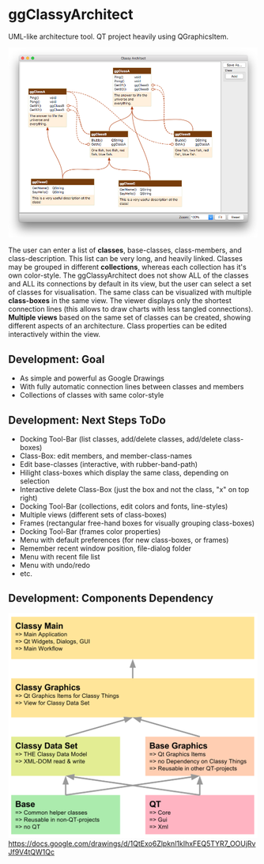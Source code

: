 # ggClassyArchitect

UML-like architecture tool. QT project heavily using QGraphicsItem.

![](Classy%20Architect%20Screen%20Shot.png)

The user can enter a list of **classes**, base-classes, class-members, and class-description. This list can be very long, and heavily linked. Classes may be grouped in different **collections**, whereas each collection has it's own color-style. The ggClassyArchitect does not show ALL of the classes and ALL its connections by default in its view, but the user can select a set of classes for visualisation. The same class can be visualized with multiple **class-boxes** in the same view. The viewer displays only the shortest connection lines (this allows to draw charts with less tangled connections). **Multiple views** based on the same set of classes can be created, showing different aspects of an architecture. Class properties can be edited interactively within the view.

## Development: Goal
- As simple and powerful as Google Drawings
- With fully automatic connection lines between classes and members
- Collections of classes with same color-style

## Development: Next Steps ToDo
- Docking Tool-Bar (list classes, add/delete classes, add/delete class-boxes)
- Class-Box: edit members, and member-class-names
- Edit base-classes (interactive, with rubber-band-path)
- Hilight class-boxes which display the same class, depending on selection
- Interactive delete Class-Box (just the box and not the class, "x" on top right)
- Docking Tool-Bar (collections, edit colors and fonts, line-styles)
- Multiple views (different sets of class-boxes)
- Frames (rectangular free-hand boxes for visually grouping class-boxes)
- Docking Tool-Bar (frames color properties)
- Menu with default preferences (for new class-boxes, or frames)
- Remember recent window position, file-dialog folder
- Menu with recent file list
- Menu with undo/redo
- etc.

## Development: Components Dependency
![](Classy%20Architect%20Components%20Dependency.svg)
https://docs.google.com/drawings/d/1QtExo6Zlpknl1kIhxFEQ5TYR7_OOUjRvJf9V4tQW1Qc
